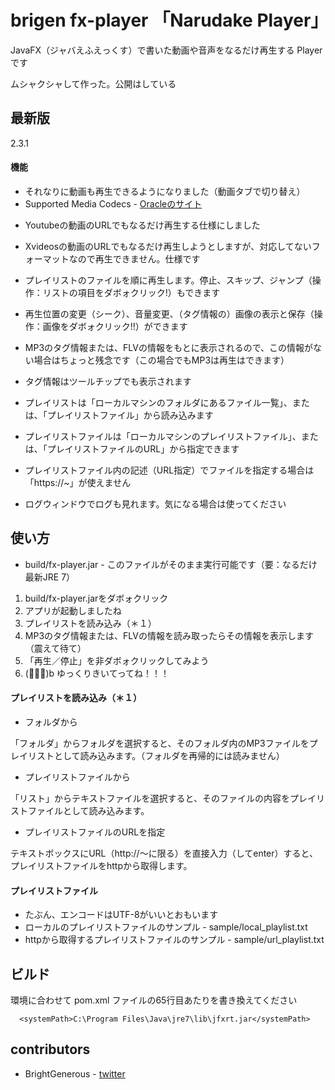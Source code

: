 brigen fx-player 「Narudake Player」
=============


JavaFX（ジャバえふえっくす）で書いた動画や音声をなるだけ再生する Player です

ムシャクシャして作った。公開はしている


最新版
-------

2.3.1


#### 機能

* それなりに動画も再生できるようになりました（動画タブで切り替え）
* Supported Media Codecs - [Oracleのサイト][1]

[1]: http://docs.oracle.com/javafx/2/media/overview.htm

* Youtubeの動画のURLでもなるだけ再生する仕様にしました
* Xvideosの動画のURLでもなるだけ再生しようとしますが、対応してないフォーマットなので再生できません。仕様です
  
  

* プレイリストのファイルを順に再生します。停止、スキップ、ジャンプ（操作：リストの項目をダボォクリック!）もできます
* 再生位置の変更（シーク）、音量変更、（タグ情報の）画像の表示と保存（操作：画像をダボォクリック!!）ができます
* MP3のタグ情報または、FLVの情報をもとに表示されるので、この情報がない場合はちょっと残念です（この場合でもMP3は再生はできます）
* タグ情報はツールチップでも表示されます
* プレイリストは「ローカルマシンのフォルダにあるファイル一覧」、または、「プレイリストファイル」から読み込みます
* プレイリストファイルは「ローカルマシンのプレイリストファイル」、または、「プレイリストファイルのURL」から指定できます
* プレイリストファイル内の記述（URL指定）でファイルを指定する場合は「https://~」が使えません
* ログウィンドウでログも見れます。気になる場合は使ってください


使い方
-------

* build/fx-player.jar - このファイルがそのまま実行可能です（要：なるだけ最新JRE 7）

1. build/fx-player.jarをダボォクリック
2. アプリが起動しましたね
3. プレイリストを読み込み（＊１）
4. MP3のタグ情報または、FLVの情報を読み取ったらその情報を表示します（震えて待て）
5. 「再生／停止」を非ダボォクリックしてみよう
6. (ﾟ∀ﾟ)b ゆっくりきいてってね！！！

#### プレイリストを読み込み（＊１）

* フォルダから

「フォルダ」からフォルダを選択すると、そのフォルダ内のMP3ファイルをプレイリストとして読み込みます。（フォルダを再帰的には読みません）

* プレイリストファイルから

「リスト」からテキストファイルを選択すると、そのファイルの内容をプレイリストファイルとして読み込みます。

* プレイリストファイルのURLを指定

テキストボックスにURL（http://～に限る）を直接入力（してenter）すると、プレイリストファイルをhttpから取得します。

#### プレイリストファイル

* たぶん、エンコードはUTF-8がいいとおもいます
* ローカルのプレイリストファイルのサンプル - sample/local_playlist.txt
* httpから取得するプレイリストファイルのサンプル - sample/url_playlist.txt



ビルド
-------

環境に合わせて pom.xml ファイルの65行目あたりを書き換えてください

      <systemPath>C:\Program Files\Java\jre7\lib\jfxrt.jar</systemPath>


contributors
-------

* BrightGenerous - [twitter][2]



[2]: https://twitter.com/BrightGenerous
